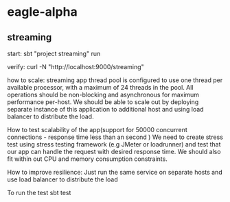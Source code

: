 # eagle-alpha



## streaming
  start:
    sbt "project streaming" run
    
  verify:
    curl -N "http://localhost:9000/streaming"
    
  how to scale:
    streaming app thread pool is configured to use one thread per available processor,
     with a maximum of 24 threads in the pool. All operations should be non-blocking and asynchronous 
     for maximum performance per-host. We should be able to scale out  by deploying separate instance of
     this application to additional host and using load balancer to distribute the load.
     
  How to test scalability of the app(support for 50000 concurrent connections - response time less than an second )
     We need to create stress test using stress testing framework (e.g JMeter or loadrunner) and test that our app 
     can handle the request with desired response time. We should also fit within out CPU 
     and memory consumption constraints.
     
  How to improve resilience:
    Just run the same service on separate hosts and use load balancer to distribute the load
     
  To run the test
    sbt test